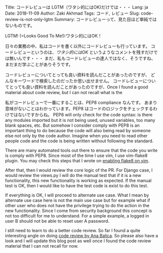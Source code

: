 Title: コードレビューは LGTM（ワタシ的にはOK)だけでは・・・
Lang: ja
Date: 2018-11-09
Author: Zaki Akhmad
Tags: コード, レビュー
Slug: code-review-is-not-only-lgtm
Summary: コードレビューって、見た目ほど単純ではないものです。

LGTM! (=Looks Good To Me!):ワタシ的にはOK！

日々の業務の中、私はコードを書く以外にコードレビューも行っています。
コードレビューというのは、_ワタシ的にはOK_ というようなコメントを残すだけでは無いんです・・・
まだ、私もコードレビューの達人ではなく、そうですね、まだまだ学ぶことがありそうです。

コードレビューについてとっても良い資料を読んだことがあったのですが、
どんなキーワードで検索したのだったか思い出せません。
コードレビューについてとっても良い資料を読んだことがあったのですが、Once I found a good material about code review, but I can not recall what is the

私がコードレビューで一番にすることは、PEP8 compliance なんです。
あまり意味がないことはわかっています。PEP8 はコードのロジックをチェックするわけではないですからね。 PEP8 will only check for the code syntax: is there any modules
imported but it is not being used, unused variables, too many blank spaces, etc.
But somehow I consider comply with PEP8 is an important thing to do because the
code will also being read by someone else not only by the code author. Imagine
when you need to read other people code and the code is being written without
following the standard.

There are many automated tools out there to ensure that the code you write is
comply with PEP8. Since most of the time I use vim, I use vim-flake8 plugin.
You may check this steps that I wrote on [enabling flake8 on
vim](https://gist.github.com/za/983db825aee2dc352d5341da357cbfb4).

After that, then I would review the core logic of the PR. For Django case, I
would review the views.py I will do the manual test that if it is a new
functionality, this new functionality is working as expected. If the manual
test is OK, then I would like to have the test code is exist to do this test.

If everything is OK, I will proceed to alternate use case. What I mean by
alternate use case here is not the main use case but for example what if other
user who does not have the privilege trying to do the action in the new
functionality. Since I come from security background this concept is not too
difficult for me to understand. For a simple example, a logged in user B should
not be able to reset user A password.

I still need to learn to do a better code review. So far I found a quite
interesting angle on doing [code review by Ana
Balica](https://ana-balica.github.io/2017/05/28/humanizing-among-coders/). So
please also have a look and I will update this blog post as well once I found
the code review material that I can not recall for now.

